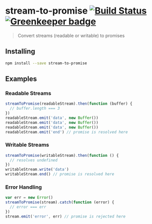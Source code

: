 stream-to-promise [![Build Status](https://travis-ci.org/bendrucker/stream-to-promise.svg)](https://travis-ci.org/bendrucker/stream-to-promise) [![Greenkeeper badge](https://badges.greenkeeper.io/bendrucker/stream-to-promise.svg)](https://greenkeeper.io/)
=================

> Convert streams (readable or writable) to promises

## Installing

```sh
npm install --save stream-to-promise
```

## Examples

### Readable Streams

```js
streamToPromise(readableStream).then(function (buffer) {
  // buffer.length === 3
})
readableStream.emit('data', new Buffer())
readableStream.emit('data', new Buffer())
readableStream.emit('data', new Buffer())
readableStream.emit('end') // promise is resolved here
```

### Writable Streams

```js
streamToPromise(writableStream).then(function () {
  // resolves undefined
})
writableStream.write('data')
writableStream.end() // promise is resolved here
```

### Error Handling

```js
var err = new Error()
streamToPromise(stream).catch(function (error) {
  // error === err
})
stream.emit('error', err) // promise is rejected here
```
